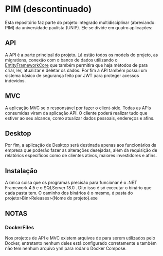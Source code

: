 # PIM (descontinuado)

Esta repositório faz parte do projeto integrado multidisciplinar (abreviando: PIM) da universidade paulista (UNIP). 
Ele se divide em quatro aplicações:

## API
A API é a parte principal do projeto. Lá estão todos os models do projeto, as migrations, conexão com o banco de dados utilizando o [EntityFrameworkCore](https://docs.microsoft.com/en-us/ef/core/) que também permitira que haja métodos de para criar, ler, atualizar e deletar os dados. Por fim a API também possui um sistema básico de segurança feito por JWT para proteger acessos indevidos. 

## MVC
A aplicação MVC se o responsável por fazer o client-side. Todas as APIs consumidas viram da aplicação API. O cliente poderá realizar tudo que estiver ao seu alcance, como atualizar dados pessoais, endereços e afins.

## Desktop
Por fim, a aplicação de Desktop será destinada apenas aos funcionários da empresa que poderão fazer as alterações desejadas, além da requisição de relatórios específicos como de clientes ativos, maiores investidores e afins. 

## Instalação
A única coisa que os programas precisão para funcionar é o .NET Framework 4.5 e o SQLServer 18.0 . Dito isso é só executar o binário que cada pasta tem. O caminho dos binários é o mesmo, é pasta do projeto>Bin>Releases>{Nome do projeto}.exe

## NOTAS
### DockerFiles
Nos projetos de API e MVC existem arquivos de para serem utilizados pelo Docker, entretanto nenhum deles está configurado corretamente e também não tem nenhum arquivo yml para rodar o Docker Compose.
